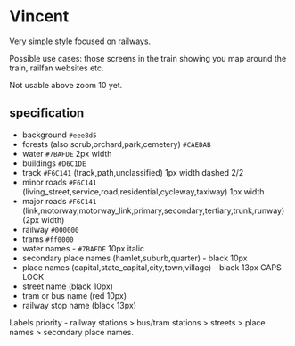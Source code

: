# Vincent

Very simple style focused on railways. 

Possible use cases: those screens in the train showing you map around the train, railfan websites etc.

Not usable above zoom 10 yet.

## specification

- background `#eee8d5`
- forests (also scrub,orchard,park,cemetery) `#CAEDAB`
- water `#7BAFDE` 2px width
- buildings `#D6C1DE`
- track `#F6C141` (track,path,unclassified) 1px width dashed 2/2
- minor roads `#F6C141` (living_street,service,road,residential,cycleway,taxiway) 1px width
- major roads `#F6C141` (link,motorway,motorway_link,primary,secondary,tertiary,trunk,runway) (2px width)
- railway `#000000`
- trams `#ff0000`
- water names - `#7BAFDE` 10px italic
- secondary place names (hamlet,suburb,quarter) - black 10px
- place names (capital,state_capital,city,town,village) - black 13px CAPS LOCK
- street name (black 10px)
- tram or bus name (red 10px)
- railway stop name (black 13px)

Labels priority - railway stations > bus/tram stations > streets > place names > secondary place names.
